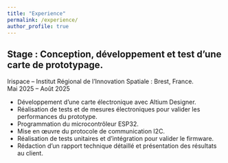 ```yaml
---
title: "Experience"
permalink: /experience/
author_profile: true
---
```


## Stage : Conception, développement et test d’une carte de prototypage.  
Irispace – Institut Régional de l’Innovation Spatiale : Brest, France.  
Mai 2025 – Août 2025

- Développement d’une carte électronique avec Altium Designer. 
- Réalisation de tests et de mesures électroniques pour valider les performances du prototype.  
- Programmation du microcontrôleur ESP32.  
- Mise en œuvre du protocole de communication I2C.  
- Réalisation de tests unitaires et d’intégration pour valider le firmware.  
- Rédaction d’un rapport technique détaillé et présentation des résultats au client.
